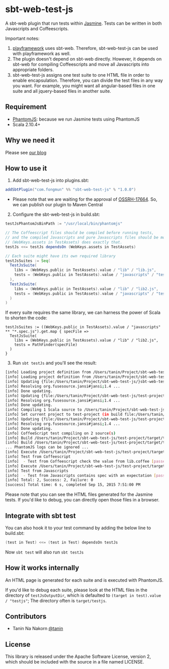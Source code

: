 sbt-web-test-js
==================

A sbt-web plugin that run tests within [Jasmine](https://github.com/jasmine/jasmine). Tests can be written in both Javascripts and Coffeescripts.

Important notes:

1. [playframework](https://github.com/playframework/playframework) uses sbt-web. Therefore, sbt-web-test-js can be used with playframework as well.
2. The plugin doesn't depend on sbt-web directly. However, it depends on sbt-web for compiling Coffeescripts and move all Javascripts into appropriate folders.
3. sbt-web-test-js assigns one test suite to one HTML file in order to enable encapsulation. Therefore, you can divide the test files in any way you want. For example, you might want all angular-based files in one suite and all jquery-based files in another suite.

Requirement
--------------

- [PhantomJS](http://phantomjs.org/): because we run Jasmine tests using PhantomJS
- Scala 2.10.4+


Why we need it
----------------

Please see [our blog](http://tech.fongmun.com/post/129065417782/test-javascripts-and-coffeescripts-in)


How to use it
---------------

1. Add sbt-web-test-js into plugins.sbt:

  ```scala
  addSbtPlugin("com.fongmun" %% "sbt-web-test-js" % "1.0.0")
  ```

  * Please note that we are waiting for the approval of [OSSRH-17664](https://issues.sonatype.org/browse/OSSRH-17664).
  So, we can publish our plugin to Maven Central

2. Configure the sbt-web-test-js in build.sbt:

  ```scala
  testJsPhantomJsBinPath := "/usr/local/bin/phantomjs"

  // The Coffeescript files should be compiled before running tests,
  // and the compiled Javascripts and pure Javascripts files should be moved to (WebKeys.public in TestAssets)
  // (WebKeys.assets in TestAssets) does exactly that.
  testJs <<= testJs dependsOn (WebKeys.assets in TestAssets)

  // Each suite might have its own required library
  testJsSuites := Seq(
    TestJsSuite(
      libs = (WebKeys.public in TestAssets).value / "lib" / "lib.js",
      tests = (WebKeys.public in TestAssets).value / "javascripts" / "test.spec.js"
    ),
    TestJsSuite(
      libs = (WebKeys.public in TestAssets).value / "lib" / "lib2.js",
      tests = (WebKeys.public in TestAssets).value / "javascripts" / "test2.spec.js"
    )
  )
  ```

  If every suite requires the same library, we can harness the power of Scala to shorten the code:

  ```
  testJsSuites := ((WebKeys.public in TestAssets).value / "javascripts" ** "*.spec.js").get.map { specFile =>
    TestJsSuite(
      libs = (WebKeys.public in TestAssets).value / "lib" / "lib2.js",
      tests = PathFinder(specFile)
    )
  }
  ```

3. Run `sbt testJs` and you'll see the result:

  ```bash
  [info] Loading project definition from /Users/tanin/Project/sbt-web-test-js/project
  [info] Loading project definition from /Users/tanin/Project/sbt-web-test-js/test-project/project
  [info] Updating {file:/Users/tanin/Project/sbt-web-test-js/}sbt-web-test-js...
  [info] Resolving org.fusesource.jansi#jansi;1.4 ...
  [info] Done updating.
  [info] Updating {file:/Users/tanin/Project/sbt-web-test-js/test-project/project/}plugins...
  [info] Resolving org.fusesource.jansi#jansi;1.4 ...
  [info] Done updating.
  [info] Compiling 1 Scala source to /Users/tanin/Project/sbt-web-test-js/target/scala-2.10/sbt-0.13/classes...
  [info] Set current project to test-project (in build file:/Users/tanin/Project/sbt-web-test-js/test-project/)
  [info] Updating {file:/Users/tanin/Project/sbt-web-test-js/test-project/}root...
  [info] Resolving org.fusesource.jansi#jansi;1.4 ...
  [info] Done updating.
  [info] CoffeeScript test compiling on 2 source(s)
  [info] Build /Users/tanin/Project/sbt-web-test-js/test-project/target/testjs/testjs_0.html for [test.spec.js]
  [info] Build /Users/tanin/Project/sbt-web-test-js/test-project/target/testjs/testjs_1.html for [test2.spec.js]
  ... PhantomJS logs can be ignored ...
  [info] Execute /Users/tanin/Project/sbt-web-test-js/test-project/target/testjs/testjs_0.html
  [info] Test from Coffeescript
  [info]  - Test from Coffeescript check the value from lib.coffee [passed]
  [info] Execute /Users/tanin/Project/sbt-web-test-js/test-project/target/testjs/testjs_1.html
  [info] Test from Javascripts
  [info]  - Test from Javascripts contains spec with an expectation [passed]
  [info] Total: 2, Success: 2, Failure: 0
  [success] Total time: 6 s, completed Sep 15, 2015 7:51:00 PM
  ```

  Please note that you can see the HTML files generated for the Jasmine tests.
  If you'd like to debug, you can directly open those files in a browser.


Integrate with sbt test
------------------------------------

You can also hook it to your test command by adding the below line to build.sbt:

```scala
(test in Test) <<= (test in Test) dependsOn testJs
```

Now `sbt test` will also run `sbt testJs`


How it works internally
--------------------------

An HTML page is generated for each suite and is executed with PhantomJS.

If you'd like to debug each suite, please look at the HTML files in the directory of `testJsOutputDir`,
which is defaulted to `(target in test).value / "testjs"`; The directory often is `target/testjs`.


Contributors
---------------

* Tanin Na Nakorn [@tanin](http://twitter.com/tanin)


License
----------

This library is released under the Apache Software License, version 2, which should be included with the source in a file named LICENSE.

